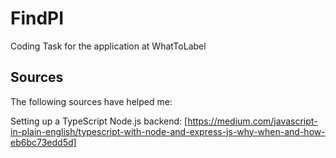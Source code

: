 # FindPI
Coding Task for the application at WhatToLabel

## Sources
The following sources have helped me:

Setting up a TypeScript Node.js backend: [https://medium.com/javascript-in-plain-english/typescript-with-node-and-express-js-why-when-and-how-eb6bc73edd5d]